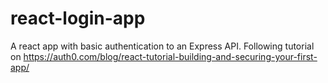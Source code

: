 # react-login-app
A react app with basic authentication to an Express API.  Following tutorial on https://auth0.com/blog/react-tutorial-building-and-securing-your-first-app/
